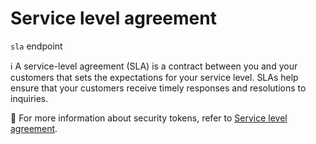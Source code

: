 # Service level agreement

`sla` endpoint

ℹ️ A service-level agreement (SLA) is a contract between you and your customers that sets the expectations for your service level. SLAs help ensure that your customers receive timely responses and resolutions to inquiries.

📌 For more information about security tokens, refer to [Service level agreement](https://docs.devrev.ai/product/sla).